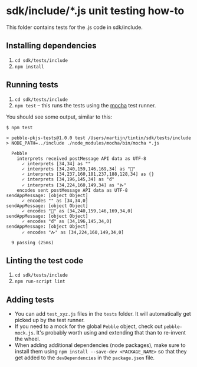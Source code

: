 # sdk/include/*.js unit testing how-to
This folder contains tests for the .js code in sdk/include.

## Installing dependencies
1. `cd sdk/tests/include`
2. `npm install`

## Running tests
1. `cd sdk/tests/include`
2. `npm test` – this runs the tests using the [mocha](http://mochajs.org/) test runner.

You should see some output, similar to this:

```
$ npm test

> pebble-pkjs-tests@1.0.0 test /Users/martijn/tintin/sdk/tests/include
> NODE_PATH=../include ./node_modules/mocha/bin/mocha *.js

  Pebble
    interprets received postMessage API data as UTF-8
      ✓ interprets [34,34] as ""
      ✓ interprets [34,240,159,146,169,34] as "💩"
      ✓ interprets [34,237,160,181,237,188,128,34] as {}
      ✓ interprets [34,196,145,34] as "đ"
      ✓ interprets [34,224,160,149,34] as "ࠕ"
    encodes sent postMessage API data as UTF-8
sendAppMessage: [object Object]
      ✓ encodes "" as [34,34,0]
sendAppMessage: [object Object]
      ✓ encodes "💩" as [34,240,159,146,169,34,0]
sendAppMessage: [object Object]
      ✓ encodes "đ" as [34,196,145,34,0]
sendAppMessage: [object Object]
      ✓ encodes "ࠕ" as [34,224,160,149,34,0]

  9 passing (25ms)

```

## Linting the test code

1. `cd sdk/tests/include`
2. `npm run-script lint`

## Adding tests

* You can add `test_xyz.js` files in the `tests` folder. It will automatically get picked up by the test runner.
* If you need to a mock for the global `Pebble` object, check out `pebble-mock.js`. It's probably worth using and extending that than to re-invent the wheel.
* When adding additional dependencies (node packages), make sure to install them using `npm install --save-dev <PACKAGE_NAME>` so that they get added to the `devDependencies` in the `package.json` file.
